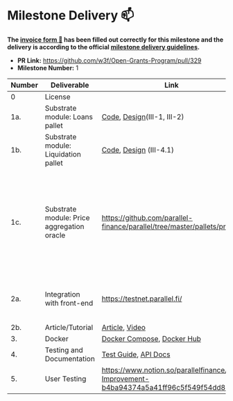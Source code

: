 # Milestone Delivery :mailbox:


**The [invoice form :pencil:](https://forms.gle/8Wx7nxtq8fKrsuEz8) has been filled out correctly for this milestone and the delivery is according to the official [milestone delivery guidelines](https://github.com/w3f/General-Grants-Program/blob/master/grants/milestone-deliverables-guidelines.md).**  

* **PR Link:** https://github.com/w3f/Open-Grants-Program/pull/329
* **Milestone Number:** 1


| Number | Deliverable | Link | Notes |
| ------------- | ------------- | ------------- | ------------- |
| 0 | License |   | Apache 2.0 |
| 1a. | Substrate module: Loans pallet | [Code](https://github.com/parallel-finance/parallel/tree/master/pallets/loans), [Design](https://docs.parallel.fi/white-paper#lending-protocol)(Ⅲ-1, Ⅲ-2) | |
| 1b. | Substrate module: Liquidation pallet | [Code](https://github.com/parallel-finance/parallel/tree/master/pallets/liquidation), [Design](https://docs.parallel.fi/white-paper#4-1-auto-liquidation-algorithm) (Ⅲ-4.1) | |
| 1c. | Substrate module: Price aggregation oracle | https://github.com/parallel-finance/parallel/tree/master/pallets/prices | Price Pallet integrates with the ORML-Oracle library and uses the price aggregation functionality of ORML-Oracle |
| 2a. | Integration with front-end | https://testnet.parallel.fi/ | We have integrated with our new front-end. |
| 2b. | Article/Tutorial | [Article](https://parallelfinance.medium.com/major-product-experience-and-ui-update-537de029c17f), [Video](https://www.loom.com/share/0d24207ffdbb4dc284a19c2d95291a3a) | |
| 3.  | Docker | [Docker Compose](https://github.com/parallel-finance/parallel/blob/master/docker-compose.yml), [Docker Hub](https://hub.docker.com/repository/docker/parallelfinance/parallel) |  |
| 4.  | Testing and Documentation | [Test Guide](https://github.com/parallel-finance/parallel/wiki/Test-guide), [API Docs](https://api-docs.parallel.fi) | |
| 5.  | User Testing | https://www.notion.so/parallelfinance/UX-Improvement-b4ba94374a5a41ff96c5f549f54dd810 | |
